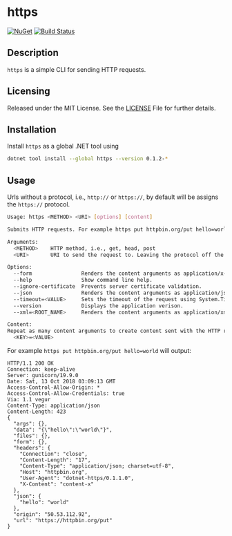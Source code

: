 # https
[![NuGet](https://img.shields.io/nuget/v/https.svg)](https://www.nuget.org/packages/https/)
[![Build Status](https://dev.azure.com/joncloud/joncloud-github/_apis/build/status/joncloud.https?branchName=master)](https://dev.azure.com/joncloud/joncloud-github/_build/latest?definitionId=13&branchName=master)

## Description
`https` is a simple CLI for sending HTTP requests.

## Licensing
Released under the MIT License. See the [LICENSE][] File for further details.

[license]: LICENSE.md

## Installation
Install `https` as a global .NET tool using
```bash
dotnet tool install --global https --version 0.1.2-*
```

## Usage
Urls without a protocol, i.e., `http://` or `https://`, by default will be assigns the `https://` protocol.

```bash
Usage: https <METHOD> <URI> [options] [content]

Submits HTTP requests. For example https put httpbin.org/put hello=world

Arguments:
  <METHOD>    HTTP method, i.e., get, head, post
  <URI>       URI to send the request to. Leaving the protocol off the URI defaults to https://

Options:
  --form                Renders the content arguments as application/x-www-form-urlencoded
  --help                Show command line help.
  --ignore-certificate  Prevents server certificate validation.
  --json                Renders the content arguments as application/json.
  --timeout=<VALUE>     Sets the timeout of the request using System.TimeSpan.TryParse (https://docs.microsoft.com/en-us/dotnet/api/system.timespan.parse)
  --version             Displays the application verison.
  --xml=<ROOT_NAME>     Renders the content arguments as application/xml using the optional xml root name.

Content:
Repeat as many content arguments to create content sent with the HTTP request. Alternatively pipe raw content send as the HTTP request content.
  <KEY>=<VALUE>
```

For example `https put httpbin.org/put hello=world` will output:
```
HTTP/1.1 200 OK
Connection: keep-alive
Server: gunicorn/19.9.0
Date: Sat, 13 Oct 2018 03:09:13 GMT
Access-Control-Allow-Origin: *
Access-Control-Allow-Credentials: true
Via: 1.1 vegur
Content-Type: application/json
Content-Length: 423
{
  "args": {},
  "data": "{\"hello\":\"world\"}",
  "files": {},
  "form": {},
  "headers": {
    "Connection": "close",
    "Content-Length": "17",
    "Content-Type": "application/json; charset=utf-8",
    "Host": "httpbin.org",
    "User-Agent": "dotnet-https/0.1.1.0",
    "X-Content": "content-x"
  },
  "json": {
    "hello": "world"
  },
  "origin": "50.53.112.92",
  "url": "https://httpbin.org/put"
}
```
